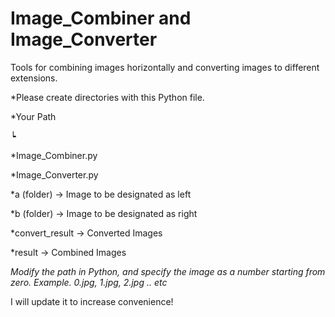 # Image_Combiner and Image_Converter

Tools for combining images horizontally and converting images to different extensions.

  *Please create directories with this Python file.

*Your Path

┕

  *Image_Combiner.py
  
  *Image_Converter.py
  
  *a (folder) -> Image to be designated as left
  
  *b (folder) -> Image to be designated as right
  
  *convert_result -> Converted Images
  
  *result -> Combined Images

*Modify the path in Python, and specify the image as a number starting from zero.
Example. 0.jpg, 1.jpg, 2.jpg .. etc*

I will update it to increase convenience!
